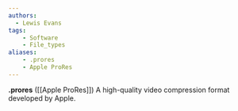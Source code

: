 ```yaml
---
authors:
  - Lewis Evans
tags:
    - Software
    - File_types
aliases:
    - .prores
    - Apple ProRes
---
```

**.prores** ([[Apple ProRes]]) A high-quality video compression format developed by Apple.
